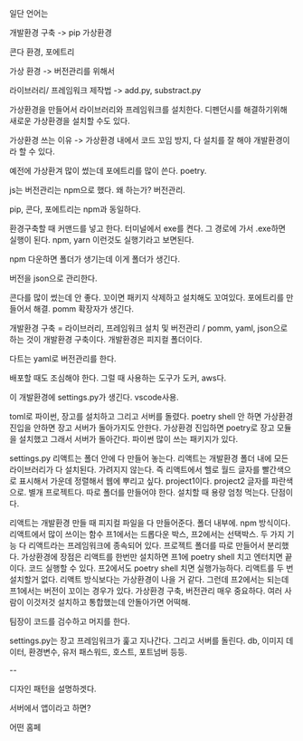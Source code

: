 일단 언어는 

개발환경 구축 -> pip 가상환경 

콘다 환경, 포에트리

가상 환경 -> 버전관리를 위해서 

라이브러리/ 프레임워크 제작법 -> 
add.py, substract.py

가상환경을 만들어서 라이브러리와 프레임워크를 설치한다.
디펜던시를 해결하기위해 새로운 가상환경을 설치할 수도 있다.

가상환경 쓰는 이유 -> 가상환경 내에서 코드 꼬임 방지, 다 설치를 잘 해야 개발환경이라 할 수 있다.

예전에 가상환겨 많이 썼는데 포에트리를 많이 쓴다. poetry.


js는 버전관리는 npm으로 했다.
왜 하는가? 버전관리.

pip, 콘다, 포에트리는 npm과 동일하다. 

환경구축할 때 커맨드를 넣고 한다. 터미널에서 exe를 켠다. 그 경로에 가서 .exe하면 실행이 된다. npm, yarn 이런것도 실행기라고 보면된다. 

npm 다운하면 폴더가 생기는데 이게 폴더가 생긴다. 

버전을 json으로 관리한다. 

콘다를 많이 썼는데 안 좋다. 꼬이면 패키지 삭제하고 설치해도 꼬여있다.
포에트리를 만들어서 해결. 
pomm 확장자가 생긴다. 

개발환경 구축 = 라이브러리, 프레임워크 설치 및 버전관리 / pomm, yaml, json으로 하는 것이 개발환경 구축이다. 개발환경은 피지컬 폴더이다.

다트는 yaml로 버전관리를 한다.

배포할 때도 조심해야 한다. 그럴 때 사용하는 도구가 도커, aws다.

이 개발환경에 settings.py가 생긴다.
vscode사용.

toml로 파이썬, 장고를 설치하고 그리고 서버를 돌렸다. 
poetry shell 안 하면 가상환경 진입을 안하면 장고 서버가 돌아가지도 안한다.
가상환경 진입하면 poetry로 장고 모듈을 설치했고 그래서 서버가 돌아간다.
파이썬 많이 쓰는 패키지가 있다. 

settings.py
리액트는 폴더 안에 다 만들어 놓는다. 
리액트는 개발환경 폴더 내에 모든 라이브러리가 다 설치된다.
가려지지 않는다.
즉 리액트에서 헬로 월드 글자를 빨간색으로 표시해서 가운데 정렬해서 웹에 뿌리고 싶다.
project1이다. project2 글자를 파란색으로. 별개 프로젝트다.
따로 폴더를 만들어야 한다. 설치할 때 용량 엄청 먹는다. 단점이다.

리액트는 개발환경 만들 때 피지컬 파일을 다 만들어준다. 폴더 내부에. npm 방식이다.
리액트에서 많이 쓰이는 함수 프1에서는 드롭다운 박스, 프2에서는 선택박스.
두 가지 기능 다 리액트라는 프레임워크에 종속되어 있다. 프로젝트 폴더를 따로 만들어서 분리했다. 가상환경에 장점은 리액트를 한번만 설치하면 프1에 poetry shell 치고 엔터치면 끝이다. 코드 실행할 수 있다. 프2에서도 poetry shell 치면 실행가능하다. 리액트를 두 번 설치할거 없다.
리액트 방식보다는 가상환경이 나을 거 같다. 그런데 프2에서는 되는데 프1에서는 버전이 꼬이는 경우가 있다. 가상환경 구축, 버전관리 매우 중요하다. 
여러 사람이 이것저것 설치하고 통합했는데 안돌아가면 어떡해.

팀장이 코드를 검수하고 머지를 한다. 

settings.py는 장고 프레임워크가 훑고 지나간다. 그리고 서버를 돌린다. 
db, 이미지 데이터, 환경변수, 유저 패스워드, 호스트, 포트넘버 등등.


--

디자인 패턴을 설명하겟다.

서버에서 앱이라고 하면? 

어떤 홈페
























